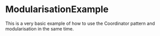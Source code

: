 # ModularisationExample

This is a very basic example of how to use the Coordinator pattern and modularisation in the same time.
